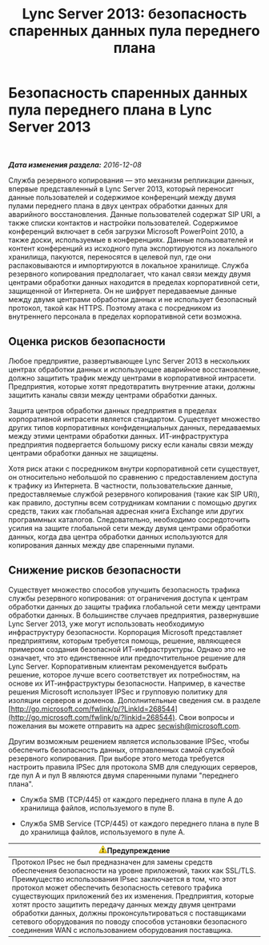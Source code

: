 ﻿---
title: 'Lync Server 2013: безопасность спаренных данных пула переднего плана'
TOCTitle: Безопасность спаренных данных пула переднего плана
ms:assetid: edb852b8-ea86-4948-b756-60fe6ee876d2
ms:mtpsurl: https://technet.microsoft.com/ru-ru/library/JJ721930(v=OCS.15)
ms:contentKeyID: 49888246
ms.date: 12/10/2016
mtps_version: v=OCS.15
ms.translationtype: HT
---

# Безопасность спаренных данных пула переднего плана в Lync Server 2013

 

_**Дата изменения раздела:** 2016-12-08_

Служба резервного копирования — это механизм репликации данных, впервые представленный в Lync Server 2013, который переносит данные пользователей и содержимое конференций между двумя пулами переднего плана в двух центрах обработки данных для аварийного восстановления. Данные пользователей содержат SIP URI, а также списки контактов и настройки пользователей. Содержимое конференций включает в себя загрузки Microsoft PowerPoint 2010, а также доски, используемые в конференциях. Данные пользователей и контент конференций из исходного пула экспортируются из локального хранилища, пакуются, переносятся в целевой пул, где они распаковываются и импортируются в локальное хранилище. Служба резервного копирования предполагает, что канал связи между двумя центрами обработки данных находится в пределах корпоративной сети, защищенной от Интернета. Он не шифрует передаваемые данные между двумя центрами обработки данных и не использует безопасный протокол, такой как HTTPS. Поэтому атака с посредником из внутреннего персонала в пределах корпоративной сети возможна.

## Оценка рисков безопасности

Любое предприятие, развертывающее Lync Server 2013 в нескольких центрах обработки данных и использующее аварийное восстановление, должно защитить трафик между центрами в корпоративной интрасети. Предприятия, которые хотят предотвратить внутренние атаки, должны защитить каналы связи между центрами обработки данных.

Защита центров обработки данных предприятия в пределах корпоративной интрасети является стандартом. Существует множество других типов корпоративных конфиденциальных данных, передаваемых между этими центрами обработки данных. ИТ-инфраструктура предприятия подвергается большому риску если каналы связи между центрами обработки данных не защищены.

Хотя риск атаки с посредником внутри корпоративной сети существует, он относительно небольшой по сравнению с предоставлением доступа к трафику из Интернета. В частности, пользовательские данные, предоставляемые службой резервного копирования (такие как SIP URI), как правило, доступны всем сотрудникам компании с помощью других средств, таких как глобальная адресная книга Exchange или других программных каталогов. Следовательно, необходимо сосредоточить усилия на защите глобальной сети между двумя центрами обработки данных, когда два центра обработки данных используются для копирования данных между две спаренными пулами.

## Снижение рисков безопасности

Существует множество способов улучшить безопасность трафика службы резервного копирования: от ограничения доступа к центрам обработки данных до защиты трафика глобальной сети между центрами обработки данных. В большинстве случаев предприятия, развернувшие Lync Server 2013, уже могут использовать необходимую инфраструктуру безопасности. Корпорация Microsoft представляет предприятиям, которым требуется помощь, решение, являющееся примером создания безопасной ИТ-инфраструктуры. Однако это не означает, что это единственное или предпочтительное решение для Lync Server. Корпоративным клиентам рекомендуется выбрать решение, которое лучше всего соответствует их потребностям, на основе их ИТ-инфраструктуры безопасности. Например, в качестве решения Microsoft использует IPSec и групповую политику для изоляции серверов и доменов. Дополнительные сведения см. в разделе [http://go.microsoft.com/fwlink/p/?LinkId=268544](http://go.microsoft.com/fwlink/p/?linkid=268544). Свои вопросы и пожелания вы можете отправить на адрес secwish@microsoft.com.

Другим возможным решением является использование IPSec, чтобы обеспечить безопасность данных, отправленных самой службой резервного копирования. При выборе этого метода требуется настроить правила IPSec для протокола SMB для следующих серверов, где пул A и пул B являются двумя спаренными пулами "переднего плана".

  - Служба SMB (TCP/445) от каждого переднего плана в пуле A до хранилища файлов, используемого в пуле B.

  - Служба SMB Service (TCP/445) от каждого переднего плана в пуле B до хранилища файлов, используемого в пуле A.

<table>
<thead>
<tr class="header">
<th><img src="images/Gg412910.warning(OCS.15).gif" title="warning" alt="warning" />Предупреждение</th>
</tr>
</thead>
<tbody>
<tr class="odd">
<td>Протокол IPsec не был предназначен для замены средств обеспечения безопасности на уровне приложений, таких как SSL/TLS. Преимущество использования IPsec заключается в том, что этот протокол может обеспечить безопасность сетевого трафика существующих приложений без их изменения. Предприятия, которые хотят просто защитить передачу данных между двумя центрами обработки данных, должны проконсультироваться с поставщиками сетевого оборудования по поводу способов установки безопасного соединения WAN с использованием оборудования поставщика.</td>
</tr>
</tbody>
</table>

